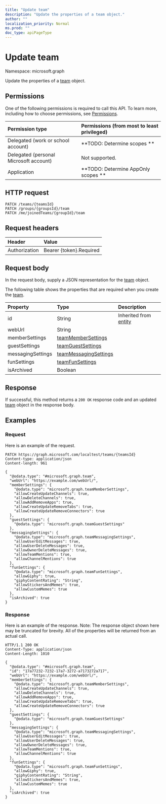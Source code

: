 ```yaml
---
title: "Update team"
description: "Update the properties of a team object."
author: ""
localization_priority: Normal
ms.prod: ""
doc_type: apiPageType
---
```


# Update team

Namespace: microsoft.graph

Update the properties of a [team](../resources/team.md) object.

## Permissions
One of the following permissions is required to call this API. To learn more, including how to choose permissions, see [Permissions](/concepts/permissions-reference.md).

|Permission type|Permissions (from most to least privileged)|
|:---|:---|
|Delegated (work or school account)|**TODO: Determine scopes **|
|Delegated (personal Microsoft account)|Not supported.|
|Application|**TODO: Determine AppOnly scopes **|

## HTTP request
<!-- {
  "blockType": "ignored"
}
-->
``` http
PATCH /teams/{teamsId}
PATCH /groups/{groupsId}/team
PATCH /me/joinedTeams/{groupId}/team
```

## Request headers
|Header|Value|
|:---|:---|
|Authorization|Bearer {token}.Required|

## Request body
In the request body, supply a JSON representation for the [team](../resources/team.md) object.

The following table shows the properties that are required when you create the [team](../resources/team.md).

|Property|Type|Description|
|:---|:---|:---|
|id|String| Inherited from [entity](../resources/entity.md)|
|webUrl|String||
|memberSettings|[teamMemberSettings](../resources/teammembersettings.md)||
|guestSettings|[teamGuestSettings](../resources/teamguestsettings.md)||
|messagingSettings|[teamMessagingSettings](../resources/teammessagingsettings.md)||
|funSettings|[teamFunSettings](../resources/teamfunsettings.md)||
|isArchived|Boolean||



## Response
If successful, this method returns a `200 OK` response code and an updated [team](../resources/team.md) object in the response body.

## Examples

### Request
Here is an example of the request.
<!-- {
  "blockType": "request",
  "name": "update_team"
}
-->
``` http
PATCH https://graph.microsoft.com/localtest/teams/{teamsId}
Content-type: application/json
Content-length: 961

{
  "@odata.type": "#microsoft.graph.team",
  "webUrl": "https://example.com/webUrl/",
  "memberSettings": {
    "@odata.type": "microsoft.graph.teamMemberSettings",
    "allowCreateUpdateChannels": true,
    "allowDeleteChannels": true,
    "allowAddRemoveApps": true,
    "allowCreateUpdateRemoveTabs": true,
    "allowCreateUpdateRemoveConnectors": true
  },
  "guestSettings": {
    "@odata.type": "microsoft.graph.teamGuestSettings"
  },
  "messagingSettings": {
    "@odata.type": "microsoft.graph.teamMessagingSettings",
    "allowUserEditMessages": true,
    "allowUserDeleteMessages": true,
    "allowOwnerDeleteMessages": true,
    "allowTeamMentions": true,
    "allowChannelMentions": true
  },
  "funSettings": {
    "@odata.type": "microsoft.graph.teamFunSettings",
    "allowGiphy": true,
    "giphyContentRating": "String",
    "allowStickersAndMemes": true,
    "allowCustomMemes": true
  },
  "isArchived": true
}
```

### Response
Here is an example of the response. Note: The response object shown here may be truncated for brevity. All of the properties will be returned from an actual call.
<!-- {
  "blockType": "response",
  "truncated": true
}
-->
``` http
HTTP/1.1 200 OK
Content-Type: application/json
Content-Length: 1010

{
  "@odata.type": "#microsoft.graph.team",
  "id": "17a77232-7232-17a7-3272-a7173272a717",
  "webUrl": "https://example.com/webUrl/",
  "memberSettings": {
    "@odata.type": "microsoft.graph.teamMemberSettings",
    "allowCreateUpdateChannels": true,
    "allowDeleteChannels": true,
    "allowAddRemoveApps": true,
    "allowCreateUpdateRemoveTabs": true,
    "allowCreateUpdateRemoveConnectors": true
  },
  "guestSettings": {
    "@odata.type": "microsoft.graph.teamGuestSettings"
  },
  "messagingSettings": {
    "@odata.type": "microsoft.graph.teamMessagingSettings",
    "allowUserEditMessages": true,
    "allowUserDeleteMessages": true,
    "allowOwnerDeleteMessages": true,
    "allowTeamMentions": true,
    "allowChannelMentions": true
  },
  "funSettings": {
    "@odata.type": "microsoft.graph.teamFunSettings",
    "allowGiphy": true,
    "giphyContentRating": "String",
    "allowStickersAndMemes": true,
    "allowCustomMemes": true
  },
  "isArchived": true
}
```

